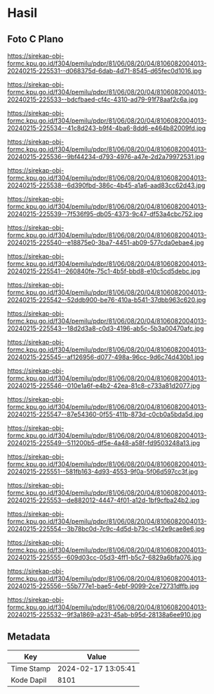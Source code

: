 # Hasil

## Foto C Plano

https://sirekap-obj-formc.kpu.go.id/f304/pemilu/pdpr/81/06/08/20/04/8106082004013-20240215-225531--d068375d-6dab-4d71-8545-d65fec0d1016.jpg

https://sirekap-obj-formc.kpu.go.id/f304/pemilu/pdpr/81/06/08/20/04/8106082004013-20240215-225533--bdcfbaed-cf4c-4310-ad79-91f78aaf2c6a.jpg

https://sirekap-obj-formc.kpu.go.id/f304/pemilu/pdpr/81/06/08/20/04/8106082004013-20240215-225534--41c8d243-b9f4-4ba6-8dd6-e464b82009fd.jpg

https://sirekap-obj-formc.kpu.go.id/f304/pemilu/pdpr/81/06/08/20/04/8106082004013-20240215-225536--9bf44234-d793-4976-a47e-2d2a79972531.jpg

https://sirekap-obj-formc.kpu.go.id/f304/pemilu/pdpr/81/06/08/20/04/8106082004013-20240215-225538--6d390fbd-386c-4b45-a1a6-aad83cc62d43.jpg

https://sirekap-obj-formc.kpu.go.id/f304/pemilu/pdpr/81/06/08/20/04/8106082004013-20240215-225539--7f536f95-db05-4373-9c47-df53a4cbc752.jpg

https://sirekap-obj-formc.kpu.go.id/f304/pemilu/pdpr/81/06/08/20/04/8106082004013-20240215-225540--e18875e0-3ba7-4451-ab09-577cda0ebae4.jpg

https://sirekap-obj-formc.kpu.go.id/f304/pemilu/pdpr/81/06/08/20/04/8106082004013-20240215-225541--260840fe-75c1-4b5f-bbd8-e10c5cd5debc.jpg

https://sirekap-obj-formc.kpu.go.id/f304/pemilu/pdpr/81/06/08/20/04/8106082004013-20240215-225542--52ddb900-be76-410a-b541-37dbb963c620.jpg

https://sirekap-obj-formc.kpu.go.id/f304/pemilu/pdpr/81/06/08/20/04/8106082004013-20240215-225543--18d2d3a8-c0d3-4196-ab5c-5b3a00470afc.jpg

https://sirekap-obj-formc.kpu.go.id/f304/pemilu/pdpr/81/06/08/20/04/8106082004013-20240215-225545--af126956-d077-498a-96cc-9d6c74d430b1.jpg

https://sirekap-obj-formc.kpu.go.id/f304/pemilu/pdpr/81/06/08/20/04/8106082004013-20240215-225546--010e1a6f-e4b2-42ea-81c8-c733a81d2077.jpg

https://sirekap-obj-formc.kpu.go.id/f304/pemilu/pdpr/81/06/08/20/04/8106082004013-20240215-225547--87e54360-0f55-411b-873d-c0cb0a5bda5d.jpg

https://sirekap-obj-formc.kpu.go.id/f304/pemilu/pdpr/81/06/08/20/04/8106082004013-20240215-225549--511200b5-df5e-4a48-a58f-fd9503248a13.jpg

https://sirekap-obj-formc.kpu.go.id/f304/pemilu/pdpr/81/06/08/20/04/8106082004013-20240215-225551--581fb163-4d93-4553-9f0a-5f06d597cc3f.jpg

https://sirekap-obj-formc.kpu.go.id/f304/pemilu/pdpr/81/06/08/20/04/8106082004013-20240215-225553--de882012-4447-4f01-a12d-1bf9cfba24b2.jpg

https://sirekap-obj-formc.kpu.go.id/f304/pemilu/pdpr/81/06/08/20/04/8106082004013-20240215-225554--3b78bc0d-7c9c-4d5d-b73c-c142e9cae8e6.jpg

https://sirekap-obj-formc.kpu.go.id/f304/pemilu/pdpr/81/06/08/20/04/8106082004013-20240215-225555--609d03cc-05d3-4ff1-b5c7-6829a6bfa076.jpg

https://sirekap-obj-formc.kpu.go.id/f304/pemilu/pdpr/81/06/08/20/04/8106082004013-20240215-225556--55b777e1-bae5-4ebf-9099-2ce72731dffb.jpg

https://sirekap-obj-formc.kpu.go.id/f304/pemilu/pdpr/81/06/08/20/04/8106082004013-20240215-225532--9f3a1869-a231-45ab-b95d-28138a6ee910.jpg


## Metadata

| Key        | Value               |
| ---------- | ------------------- |
| Time Stamp | 2024-02-17 13:05:41 |
| Kode Dapil | 8101                |




